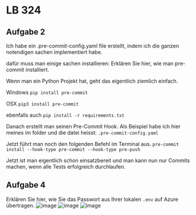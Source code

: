 # LB 324

## Aufgabe 2
Ich habe ein .pre-commit-config.yaml file erstellt, indem ich die ganzen notendigen sachen implementiert habe.

dafür muss man einige sachen installieren:
Erklären Sie hier, wie man pre-commit installiert.

Wenn man ein Python Projekt hat, geht das eigentlich ziemlich einfach.

Windows
```pip install pre-commit```

OSX
```pip3 install pre-commit```

ebenfalls auch
```pip install -r requirements.txt```

Danach erstellt man seinen Pre-Commit Hook. Als Beispiel habe ich hier meines im folder und die datei heisst:
```.pre-commit-config.yaml```

Jetzt führt man noch den folgenden Befehl im Terminal aus.
```pre-commit install --hook-type pre-commit --hook-type pre-push```

Jetzt ist man eigentlich schon einsatzbereit und man kann nun nur Commits machen, wenn alle Tests erfolgreich durchlaufen.

## Aufgabe 4
Erklären Sie hier, wie Sie das Passwort aus Ihrer lokalen `.env` auf Azure übertragen.
![image](https://github.com/h0peRL/DelvecchioNicoLB-324/assets/89131248/0bab8b10-9c89-47b2-8ca3-a57f4faa6d99)
![image](https://github.com/h0peRL/DelvecchioNicoLB-324/assets/89131248/e29d79e2-174c-4974-8673-e26bffbc582d)
![image](https://github.com/h0peRL/DelvecchioNicoLB-324/assets/89131248/0a4387d4-e71c-4c00-b24a-e772e38abddc)

